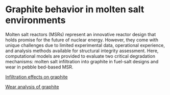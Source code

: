 # Graphite behavior in molten salt environments

Molten salt reactors (MSRs) represent an innovative reactor design that holds promise for the future of nuclear energy. However, they come with unique challenges due to limited experimental data, operational experience, and analysis methods available for structural integrity assessment. Here, computational models are provided to evaluate two critical degradation mechanisms: molten salt infiltration into graphite in fuel-salt designs and wear in pebble bed-based MSR.

[Infiltration effects on graphite](infiltration_graphite.md)

[Wear analysis of graphite](wear_graphite.md)













